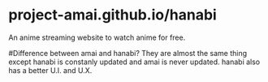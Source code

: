 # project-amai.github.io/hanabi
An anime streaming website to watch anime for free.

#Difference between amai and hanabi?
They are almost the same thing except hanabi is constanly updated and amai is never updated. hanabi also has a better U.I. and U.X.